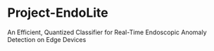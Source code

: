 # Project-EndoLite
An Efficient, Quantized Classifier for Real-Time Endoscopic Anomaly Detection on Edge Devices
